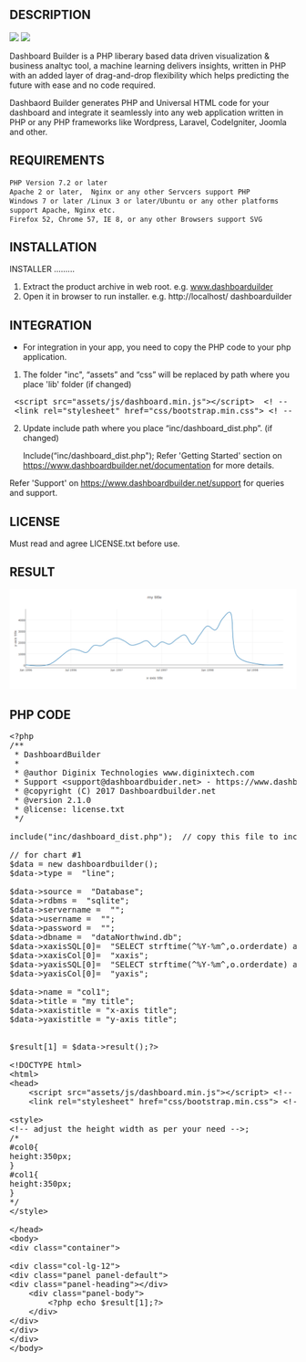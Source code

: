 DESCRIPTION
------------
<img src="https://img.shields.io/github/v/release/DashboardBuilder/dashboardbuilder.net?include_prereleases"/> <img src="https://img.shields.io/packagist/php-v/DashboardBuilder/dashboardbuilder.net"/>

Dashboard Builder is a PHP liberary based data driven visualization & business analtyc tool, a machine learning delivers insights, written in PHP with an added layer of drag-and-drop flexibility which helps predicting the future with ease and no code required.

Dashbaord Builder generates PHP and Universal HTML code for your dashboard and integrate it seamlessly into any web application written in PHP or any PHP frameworks like Wordpress, Laravel, CodeIgniter, Joomla and other.


REQUIREMENTS
-------------------------
    PHP Version 7.2 or later 
    Apache 2 or later,  Nginx or any other Servcers support PHP
    Windows 7 or later /Linux 3 or later/Ubuntu or any other platforms support Apache, Nginx etc.
    Firefox 52, Chrome 57, IE 8, or any other Browsers support SVG


INSTALLATION 
------------

INSTALLER
.........

1) Extract the product archive in web root. e.g. www.dashboarduilder
2) Open it in browser to run installer. e.g. http://localhost/ dashboarduilder


INTEGRATION
-----------
- For integration in your app, you need to copy the PHP code to your php application.

1) The folder "inc", “assets” and “css” will be replaced by path where you place 'lib' folder (if changed)

<pre>
 &lt;script src="assets/js/dashboard.min.js"&gt;&lt;/script&gt;&nbsp; &lt;! --&nbsp; copy this file to assets/js folder -- &gt;
 &lt;link rel="stylesheet" href="css/bootstrap.min.css"&gt; &lt;! --&nbsp; Bootstrap CSS file, change the path accordingly -- &gt;
</pre>


2) Update include path where you place “inc/dashboard_dist.php”. (if changed)

	Include(“inc/dashboard_dist.php");
Refer 'Getting Started' section on https://www.dashboardbuilder.net/documentation for more details.

Refer 'Support' on https://www.dashboardbuilder.net/support for queries and support.

LICENSE
-------
Must read and agree LICENSE.txt before use.

RESULT
------
<img src="line-chart.png"/>

PHP CODE
-------
<pre>
&lt;?php
/**
 * DashboardBuilder
 *
 * @author Diginix Technologies www.diginixtech.com
 * Support &lt;support@dashboardbuider.net&gt; - https://www.dashboardbuilder.net
 * @copyright (C) 2017 Dashboardbuilder.net
 * @version 2.1.0
 * @license: license.txt
 */

include(&quot;inc/dashboard_dist.php&quot;);  // copy this file to inc folder 

// for chart #1
$data = new dashboardbuilder(); 
$data-&gt;type =  &quot;line&quot;;

$data-&gt;source =  &quot;Database&quot;; 
$data-&gt;rdbms =  &quot;sqlite&quot;; 
$data-&gt;servername =  &quot;&quot;;
$data-&gt;username =  &quot;&quot;;
$data-&gt;password =  &quot;&quot;;
$data-&gt;dbname =  &quot;dataNorthwind.db&quot;;
$data-&gt;xaxisSQL[0]=  &quot;SELECT strftime(^%Y-%m^,o.orderdate) as xaxis, sum(d.quantity) as yaxis from `order details` d, orders o  where o.orderid = d.orderid group by strftime(^%Y-%m^,o.orderdate) limit 50&quot;;
$data-&gt;xaxisCol[0]=  &quot;xaxis&quot;;
$data-&gt;yaxisSQL[0]=  &quot;SELECT strftime(^%Y-%m^,o.orderdate) as xaxis, sum(d.quantity) as yaxis from `order details` d, orders o  where o.orderid = d.orderid group by strftime(^%Y-%m^,o.orderdate) limit 50&quot;;
$data-&gt;yaxisCol[0]=  &quot;yaxis&quot;;

$data-&gt;name = &quot;col1&quot;;
$data-&gt;title = &quot;my title&quot;;
$data-&gt;xaxistitle = &quot;x-axis title&quot;;
$data-&gt;yaxistitle = &quot;y-axis title&quot;;


$result[1] = $data-&gt;result();?&gt;

&lt;!DOCTYPE html&gt;
&lt;html&gt;
&lt;head&gt;
	&lt;script src=&quot;assets/js/dashboard.min.js&quot;&gt;&lt;/script&gt; &lt;!-- copy this file to assets/js folder --&gt;
	&lt;link rel=&quot;stylesheet&quot; href=&quot;css/bootstrap.min.css&quot;&gt; &lt;!-- Bootstrap CSS file, change the path accordingly --&gt;
	
&lt;style&gt; 
&lt;!-- adjust the height width as per your need --&gt;;
/*
#col0{
height:350px;
}
#col1{
height:350px;
}
*/
&lt;/style&gt;

&lt;/head&gt;
&lt;body&gt; 
&lt;div class=&quot;container&quot;&gt;

&lt;div class=&quot;col-lg-12&quot;&gt;
&lt;div class=&quot;panel panel-default&quot;&gt;
&lt;div class=&quot;panel-heading&quot;&gt;&lt;/div&gt;
	&lt;div class=&quot;panel-body&quot;&gt;
		&lt;?php echo $result[1];?&gt;
	&lt;/div&gt;
&lt;/div&gt;
&lt;/div&gt;
&lt;/div&gt;
&lt;/body&gt;
</pre>
